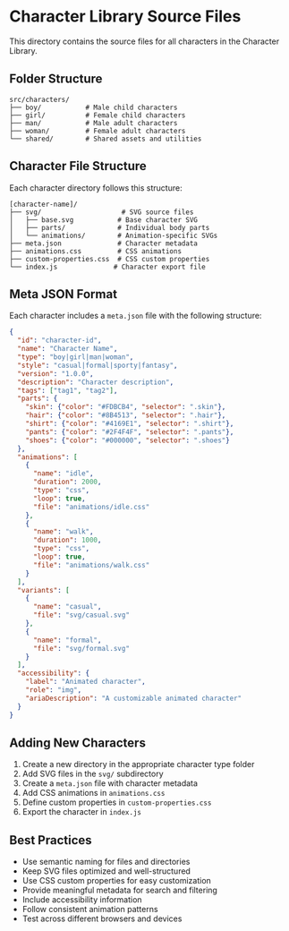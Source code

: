# Character Library Source Files

This directory contains the source files for all characters in the Character Library.

## Folder Structure

```
src/characters/
├── boy/           # Male child characters
├── girl/          # Female child characters
├── man/           # Male adult characters
├── woman/         # Female adult characters
└── shared/        # Shared assets and utilities
```

## Character File Structure

Each character directory follows this structure:

```
[character-name]/
├── svg/                    # SVG source files
│   ├── base.svg           # Base character SVG
│   ├── parts/             # Individual body parts
│   └── animations/        # Animation-specific SVGs
├── meta.json              # Character metadata
├── animations.css         # CSS animations
├── custom-properties.css  # CSS custom properties
└── index.js              # Character export file
```

## Meta JSON Format

Each character includes a `meta.json` file with the following structure:

```json
{
  "id": "character-id",
  "name": "Character Name",
  "type": "boy|girl|man|woman",
  "style": "casual|formal|sporty|fantasy",
  "version": "1.0.0",
  "description": "Character description",
  "tags": ["tag1", "tag2"],
  "parts": {
    "skin": {"color": "#FDBCB4", "selector": ".skin"},
    "hair": {"color": "#8B4513", "selector": ".hair"},
    "shirt": {"color": "#4169E1", "selector": ".shirt"},
    "pants": {"color": "#2F4F4F", "selector": ".pants"},
    "shoes": {"color": "#000000", "selector": ".shoes"}
  },
  "animations": [
    {
      "name": "idle",
      "duration": 2000,
      "type": "css",
      "loop": true,
      "file": "animations/idle.css"
    },
    {
      "name": "walk",
      "duration": 1000,
      "type": "css",
      "loop": true,
      "file": "animations/walk.css"
    }
  ],
  "variants": [
    {
      "name": "casual",
      "file": "svg/casual.svg"
    },
    {
      "name": "formal",
      "file": "svg/formal.svg"
    }
  ],
  "accessibility": {
    "label": "Animated character",
    "role": "img",
    "ariaDescription": "A customizable animated character"
  }
}
```

## Adding New Characters

1. Create a new directory in the appropriate character type folder
2. Add SVG files in the `svg/` subdirectory
3. Create a `meta.json` file with character metadata
4. Add CSS animations in `animations.css`
5. Define custom properties in `custom-properties.css`
6. Export the character in `index.js`

## Best Practices

- Use semantic naming for files and directories
- Keep SVG files optimized and well-structured
- Use CSS custom properties for easy customization
- Provide meaningful metadata for search and filtering
- Include accessibility information
- Follow consistent animation patterns
- Test across different browsers and devices

